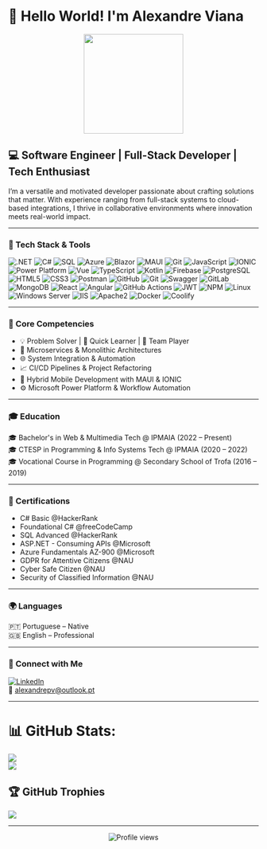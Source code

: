 # 👋 Hello World! I'm Alexandre Viana

<p align="center">
  <img src="https://media.giphy.com/media/qgQUggAC3Pfv687qPC/giphy.gif" width="200"/>
</p>

## 💻 Software Engineer | Full-Stack Developer | Tech Enthusiast

I’m a versatile and motivated developer passionate about crafting solutions that matter. With experience ranging from full-stack systems to cloud-based integrations, I thrive in collaborative environments where innovation meets real-world impact.

---

### 🔧 Tech Stack & Tools

![.NET](https://img.shields.io/badge/.NET-512BD4?style=for-the-badge&logo=dotnet&logoColor=white)
![C#](https://img.shields.io/badge/C%23-239120?style=for-the-badge&logo=csharp&logoColor=white)
![SQL](https://img.shields.io/badge/SQL-336791?style=for-the-badge&logo=postgresql&logoColor=white)
![Azure](https://img.shields.io/badge/Azure-0078D4?style=for-the-badge&logo=microsoftazure&logoColor=white)
![Blazor](https://img.shields.io/badge/Blazor-512BD4?style=for-the-badge&logo=blazor&logoColor=white)
![MAUI](https://img.shields.io/badge/.NET_MAUI-512BD4?style=for-the-badge&logo=dotnet&logoColor=white)
![Git](https://img.shields.io/badge/Git-F05032?style=for-the-badge&logo=git&logoColor=white)
![JavaScript](https://img.shields.io/badge/JavaScript-F7DF1E?style=for-the-badge&logo=javascript&logoColor=black)
![IONIC](https://img.shields.io/badge/Ionic-3880FF?style=for-the-badge&logo=ionic&logoColor=white)
![Power Platform](https://img.shields.io/badge/Power_Platform-742774?style=for-the-badge&logo=microsoftpowerapps&logoColor=white)
![Vue](https://img.shields.io/badge/Vue.js-35495E?style=for-the-badge&logo=vue.js&logoColor=4FC08D)
![TypeScript](https://img.shields.io/badge/TypeScript-3178C6?style=for-the-badge&logo=typescript&logoColor=white)
![Kotlin](https://img.shields.io/badge/Kotlin-7F52FF?style=for-the-badge&logo=kotlin&logoColor=white)
![Firebase](https://img.shields.io/badge/Firebase-FFCA28?style=for-the-badge&logo=firebase&logoColor=black)
![PostgreSQL](https://img.shields.io/badge/PostgreSQL-4169E1?style=for-the-badge&logo=postgresql&logoColor=white)
![HTML5](https://img.shields.io/badge/HTML5-E34F26?style=for-the-badge&logo=html5&logoColor=white)
![CSS3](https://img.shields.io/badge/CSS3-1572B6?style=for-the-badge&logo=css3&logoColor=white)
![Postman](https://img.shields.io/badge/Postman-FF6C37?style=for-the-badge&logo=postman&logoColor=white)
![GitHub](https://img.shields.io/badge/GitHub-181717?style=for-the-badge&logo=github&logoColor=white)
![Git](https://img.shields.io/badge/Git-F05032?style=for-the-badge&logo=git&logoColor=white)
![Swagger](https://img.shields.io/badge/Swagger-85EA2D?style=for-the-badge&logo=swagger&logoColor=black)
![GitLab](https://img.shields.io/badge/GitLab-FC6D26?style=for-the-badge&logo=gitlab&logoColor=white)
![MongoDB](https://img.shields.io/badge/MongoDB-47A248?style=for-the-badge&logo=mongodb&logoColor=white)
![React](https://img.shields.io/badge/React-20232A?style=for-the-badge&logo=react&logoColor=61DAFB)
![Angular](https://img.shields.io/badge/Angular-DD0031?style=for-the-badge&logo=angular&logoColor=white)
![GitHub Actions](https://img.shields.io/badge/GitHub%20Actions-2088FF?style=for-the-badge&logo=githubactions&logoColor=white)
![JWT](https://img.shields.io/badge/JWT-000000?style=for-the-badge&logo=jsonwebtokens&logoColor=white)
![NPM](https://img.shields.io/badge/NPM-CB3837?style=for-the-badge&logo=npm&logoColor=white)
![Linux](https://img.shields.io/badge/Linux-FCC624?style=for-the-badge&logo=linux&logoColor=black)
![Windows Server](https://img.shields.io/badge/Windows%20Server-0078D6?style=for-the-badge&logo=windows&logoColor=white)
![IIS](https://img.shields.io/badge/IIS-0078D7?style=for-the-badge&logo=internetexplorer&logoColor=white)
![Apache2](https://img.shields.io/badge/Apache-CA2137?style=for-the-badge&logo=apache&logoColor=white)
![Docker](https://img.shields.io/badge/Docker-2496ED?style=for-the-badge&logo=docker&logoColor=white)
![Coolify](https://img.shields.io/badge/Coolify-303846?style=for-the-badge&logo=digitalocean&logoColor=00A8E8)


---

### 🧠 Core Competencies

- 💡 Problem Solver | 🧩 Quick Learner | 🤝 Team Player  
- 🧰 Microservices & Monolithic Architectures  
- 🌐 System Integration & Automation  
- 📈 CI/CD Pipelines & Project Refactoring 
- 📲 Hybrid Mobile Development with MAUI & IONIC  
- ⚙️ Microsoft Power Platform & Workflow Automation

---

### 🎓 Education

🎓 Bachelor's in Web & Multimedia Tech @ IPMAIA (2022 – Present)  
🎓 CTESP in Programming & Info Systems Tech @ IPMAIA (2020 – 2022)  
🎓 Vocational Course in Programming @ Secondary School of Trofa (2016 – 2019)

---

### 📜 Certifications

- C# Basic @HackerRank
- Foundational C# @freeCodeCamp
- SQL Advanced @HackerRank
- ASP.NET - Consuming APIs @Microsoft
- Azure Fundamentals AZ-900 @Microsoft
- GDPR for Attentive Citizens @NAU
- Cyber Safe Citizen @NAU
- Security of Classified Information @NAU

---

### 🌍 Languages

🇵🇹 Portuguese – Native  
🇬🇧 English – Professional

---

### 🔗 Connect with Me

[![LinkedIn](https://img.shields.io/badge/LinkedIn-blue?style=flat&logo=linkedin)](https://www.linkedin.com/in/alexandrepviana)  
📧 alexandrepv@outlook.pt

---
# 📊 GitHub Stats:
![](https://github-readme-stats.vercel.app/api?username=alexandrepviana&theme=tokyonight&hide_border=true&include_all_commits=false&count_private=true)<br/>
![](https://github-readme-streak-stats.herokuapp.com/?user=alexandrepviana&theme=tokyonight&hide_border=true)<br/>

## 🏆 GitHub Trophies
![](https://github-profile-trophy.vercel.app/?username=alexandrepviana&theme=tokyonight&no-frame=true&no-bg=false&margin-w=4)

---

<p align="center">
  <img src="https://komarev.com/ghpvc/?username=alexandreviana&style=flat-square&color=blue" alt="Profile views"/>
</p>
